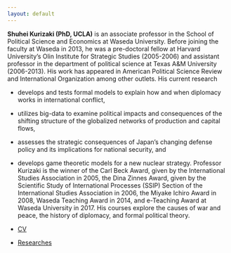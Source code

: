 ```yaml
---
layout: default
---
```


**Shuhei Kurizaki (PhD, UCLA)** is an associate professor in the School of Political Science and Economics at Waseda University. Before joining the faculty at Waseda in 2013, he was a pre-doctoral fellow at Harvard University’s Olin Institute for Strategic Studies (2005-2006) and assistant professor in the department of political science at Texas A&M University (2006-2013). His work has appeared in American Political Science Review and International Organization among other outlets. His current research
 - develops and tests formal models to explain how and when diplomacy works in international conflict,
 - utilizes big-data to examine political impacts and consequences of the shifting structure of the globalized networks of production and capital flows,
 - assesses the strategic consequences of Japan’s changing defense policy and its implications for national security, and
 - develops game theoretic models for a new nuclear strategy. Professor Kurizaki is the winner of the Carl Beck Award, given by the International Studies Association in 2005, the Dina Zinnes Award, given by the Scientific Study of International Processes (SSIP) Section of the International Studies Association in 2006, the Miyake Ichiro Award in 2008, Waseda Teaching Award in 2014, and e-Teaching Award at Waseda University in 2017. His courses explore the causes of war and peace, the history of diplomacy, and formal political theory.

- [CV](./another-page.html)
- [Researches](./another-page.html)


